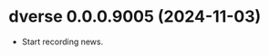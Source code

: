 <!-- NEWS.md is maintained by https://cynkra.github.io/fledge, do not edit -->

# dverse 0.0.0.9005 (2024-11-03)

- Start recording news.
